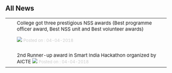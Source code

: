 <h2>All News </h2>
<table border="0" cellpadding="8" style="border-collapse:collapse;" width="98%"><tr><td align="right" height="15" style="font-size:85%;padding-top:5px;padding-bottom:8px;" valign="top" width="15"> <img height="12" src="images/tick.png" style="border:0px; box-shadow:none;" width="12"/> </td><td style="font-size:15px; padding-top:5px;padding-bottom:8px;" valign="top">College got three prestigious NSS awards (Best programme officer award, Best NSS unit and Best volunteer awards)

 <img src="images/new.gif" style="border:0px; box-shadow:none;"/> <font color="#CCC" size="2"> Posted on : 04-04-2018</font></td></tr><tr><td align="right" height="15" style="font-size:85%;padding-top:5px;padding-bottom:8px;" valign="top" width="15"> <img height="12" src="images/tick.png" style="border:0px; box-shadow:none;" width="12"/> </td><td style="font-size:15px; padding-top:5px;padding-bottom:8px;" valign="top">2nd Runner-up award in Smart India Hackathon organized by AICTE <img src="images/new.gif" style="border:0px; box-shadow:none;"/> <font color="#CCC" size="2"> Posted on : 04-04-2018</font></td></tr></table>
</div>